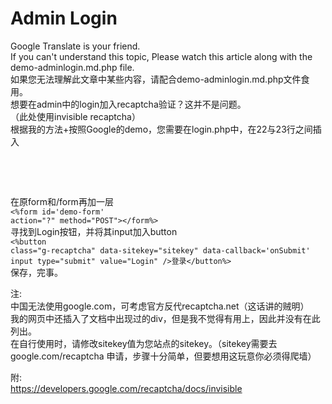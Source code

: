  # Admin Login
Google Translate is your friend.<br>
If you can't understand this topic, Please watch this article along with the demo-adminlogin.md.php file.<br>
如果您无法理解此文章中某些内容，请配合demo-adminlogin.md.php文件食用。<br>
想要在admin中的login加入recaptcha验证？这并不是问题。<br>
（此处使用invisible recaptcha）<br>
根据我的方法+按照Google的demo，您需要在login.php中，在22与23行之间插入<br>
<code><script src="https://www.google.com/recaptcha/api.js" async defer></script></code><br>
<code><br>
     <script><br>
       function onSubmit(token) {<br>
         document.getElementById("demo-form").submit();<br>
       }<br>
     </script><br>
</code><br>
在原form和/form再加一层<br>
<code><%form id='demo-form' action="?" method="POST"></form%></code><br>
寻找到Login按钮，并将其input加入button<br>
<code><%button class="g-recaptcha" data-sitekey="sitekey" data-callback='onSubmit' input type="submit" value="Login" />登录</button%></code><br>
保存，完事。<br>

注:<br>
中国无法使用google.com，可考虑官方反代recaptcha.net（这话讲的贼明）<br>
我的网页中还插入了文档中出现过的div，但是我不觉得有用上，因此并没有在此列出。<br>
在自行使用时，请修改sitekey值为您站点的sitekey。（sitekey需要去 google.com/recaptcha 申请，步骤十分简单，但要想用这玩意你必须得爬墙）<br>

附:<br>
https://developers.google.com/recaptcha/docs/invisible<br>
